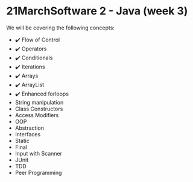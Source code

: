 # 21MarchSoftware 2 - Java (week 3)

We will be covering the following concepts: 
* ✔️ Flow of Control
* ✔️ Operators
* ✔️ Conditionals
* ✔️ Iterations
* ✔️ Arrays
* ✔️ ArrayList
* ✔️ Enhanced forloops
* String manipulation
* Class Constructors
* Access Modifiers
* OOP
* Abstraction
* Interfaces
* Static
* Final
* Input with Scanner
* JUnit
* TDD
* Peer Programming
